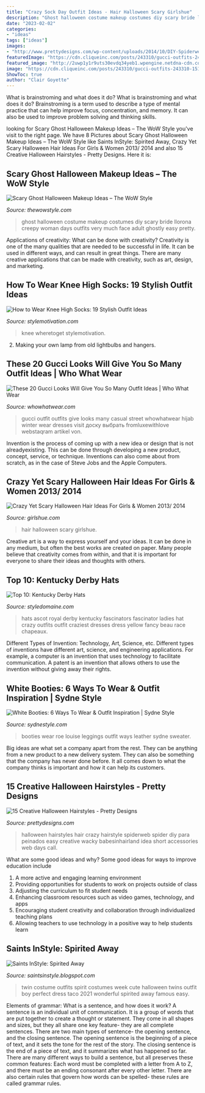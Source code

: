 ```yaml
---
title: "Crazy Sock Day Outfit Ideas - Hair Halloween Scary Girlshue"
description: "Ghost halloween costume makeup costumes diy scary bride llorona creepy woman days outfits very much face adult ghostly easy pretty"
date: "2023-02-02"
categories:
- "ideas"
tags: ["ideas"]
images:
- "http://www.prettydesigns.com/wp-content/uploads/2014/10/DIY-Spiderwed-Halloween-Hairstyle.jpg"
featuredImage: "https://cdn.cliqueinc.com/posts/243310/gucci-outfits-243310-1511914187946-image.700x0c.jpg"
featured_image: "http://2uwp1y1r9uts30evdq34yeb1.wpengine.netdna-cdn.com/wp-content/uploads/2017/12/Sydne-Style-shows-how-to-wear-white-booties-with-fashion-blogger-louise-roe.jpg"
image: "https://cdn.cliqueinc.com/posts/243310/gucci-outfits-243310-1511914187946-image.700x0c.jpg"
ShowToc: true
author: "Clair Goyette"
---
```



What is brainstroming and what does it do?
What is brainstroming and what does it do? Brainstroming is a term used to describe a type of mental practice that can help improve focus, concentration, and memory. It can also be used to improve problem solving and thinking skills.

	

		
looking for Scary Ghost Halloween Makeup Ideas – The WoW Style you've visit to the right page. We have 8 Pictures about Scary Ghost Halloween Makeup Ideas – The WoW Style like Saints InStyle: Spirited Away, Crazy Yet Scary Halloween Hair Ideas For Girls &amp; Women 2013/ 2014 and also 15 Creative Halloween Hairstyles - Pretty Designs. Here it is:
		
    
## Scary Ghost Halloween Makeup Ideas – The WoW Style

<img loading=lazy src="http://thewowstyle.com/wp-content/uploads/2016/06/Amazing-Ghost-Halloween-Makeup.jpg" onerror="this.onerror=null;this.src='https://tse3.mm.bing.net/th?id=OIP.MEtjdJdNo_lapD5277wspQHaLD&amp;pid=15.1';" alt="Scary Ghost Halloween Makeup Ideas – The WoW Style">

_Source: thewowstyle.com_

>ghost halloween costume makeup costumes diy scary bride llorona creepy woman days outfits very much face adult ghostly easy pretty. 

	

Applications of creativity: What can be done with creativity?
Creativity is one of the many qualities that are needed to be successful in life. It can be used in different ways, and can result in great things. There are many creative applications that can be made with creativity, such as art, design, and marketing.

    
## How To Wear Knee High Socks: 19 Stylish Outfit Ideas

<img loading=lazy src="https://www.stylemotivation.com/wp-content/uploads/2014/01/How-to-Wear-Knee-High-Socks-19-Stylish-Outfit-Ideas-5-620x917.jpg" onerror="this.onerror=null;this.src='https://tse2.mm.bing.net/th?id=OIP.bMmmKCXkT9OTu4fJAKOhMQHaK9&amp;pid=15.1';" alt="How to Wear Knee High Socks: 19 Stylish Outfit Ideas">

_Source: stylemotivation.com_

>knee wheretoget stylemotivation. 

	

2. Making your own lamp from old lightbulbs and hangers.

    
## These 20 Gucci Looks Will Give You So Many Outfit Ideas | Who What Wear

<img loading=lazy src="https://cdn.cliqueinc.com/posts/243310/gucci-outfits-243310-1511914187946-image.700x0c.jpg" onerror="this.onerror=null;this.src='https://tse2.mm.bing.net/th?id=OIP.A1fHrvGGbEG8cOj0PH0GBAHaLH&amp;pid=15.1';" alt="These 20 Gucci Looks Will Give You So Many Outfit Ideas | Who What Wear">

_Source: whowhatwear.com_

>gucci outfit outfits give looks many casual street whowhatwear hijab winter wear dresses visit доску выбрать fromluxewithlove webstaqram artikel von. 

	

Invention is the process of coming up with a new idea or design that is not alreadyexisting. This can be done through developing a new product, concept, service, or technique. Inventions can also come about from scratch, as in the case of Steve Jobs and the Apple Computers.

    
## Crazy Yet Scary Halloween Hair Ideas For Girls &amp; Women 2013/ 2014

<img loading=lazy src="https://www.girlshue.com/wp-content/uploads/2016/07/unnamed-file-4442.jpg" onerror="this.onerror=null;this.src='https://tse2.mm.bing.net/th?id=OIP.8-MiOtRPskrIgAn6XA9UwwAAAA&amp;pid=15.1';" alt="Crazy Yet Scary Halloween Hair Ideas For Girls &amp; Women 2013/ 2014">

_Source: girlshue.com_

>hair halloween scary girlshue. 

	

Creative art is a way to express yourself and your ideas. It can be done in any medium, but often the best works are created on paper. Many people believe that creativity comes from within, and that it is important for everyone to share their ideas and thoughts with others.

    
## Top 10: Kentucky Derby Hats

<img loading=lazy src="http://www.styledomaine.com/wp-content/uploads/2015/04/derby12.jpg" onerror="this.onerror=null;this.src='https://tse2.mm.bing.net/th?id=OIP.Quw049_1ObmfKcV0f9fIZgHaLZ&amp;pid=15.1';" alt="Top 10: Kentucky Derby Hats">

_Source: styledomaine.com_

>hats ascot royal derby kentucky fascinators fascinator ladies hat crazy outfits outfit craziest dresses dress yellow fancy beau race chapeaux. 

	

Different Types of Invention: Technology, Art, Science, etc.
Different types of inventions have different art, science, and engineering applications. For example, a computer is an invention that uses technology to facilitate communication. A patent is an invention that allows others to use the invention without giving away their rights.

    
## White Booties: 6 Ways To Wear &amp; Outfit Inspiration | Sydne Style

<img loading=lazy src="http://2uwp1y1r9uts30evdq34yeb1.wpengine.netdna-cdn.com/wp-content/uploads/2017/12/Sydne-Style-shows-how-to-wear-white-booties-with-fashion-blogger-louise-roe.jpg" onerror="this.onerror=null;this.src='https://tse4.mm.bing.net/th?id=OIP.65ZGenT4QaPnKMXJpfOw9wHaKF&amp;pid=15.1';" alt="White Booties: 6 Ways To Wear &amp; Outfit Inspiration | Sydne Style">

_Source: sydnestyle.com_

>booties wear roe louise leggings outfit ways leather sydne sweater. 

	

Big ideas are what set a company apart from the rest. They can be anything from a new product to a new delivery system. They can also be something that the company has never done before. It all comes down to what the company thinks is important and how it can help its customers.

    
## 15 Creative Halloween Hairstyles - Pretty Designs

<img loading=lazy src="http://www.prettydesigns.com/wp-content/uploads/2014/10/DIY-Spiderwed-Halloween-Hairstyle.jpg" onerror="this.onerror=null;this.src='https://tse2.mm.bing.net/th?id=OIP.PBfWNGAACLEmS1HTbml7XAHaJ3&amp;pid=15.1';" alt="15 Creative Halloween Hairstyles - Pretty Designs">

_Source: prettydesigns.com_

>halloween hairstyles hair crazy hairstyle spiderweb spider diy para peinados easy creative wacky babesinhairland idea short accessories web days call. 

	

What are some good ideas and why?
Some good ideas for ways to improve education include 
1. A more active and engaging learning environment 
2. Providing opportunities for students to work on projects outside of class 
3. Adjusting the curriculum to fit student needs 
4. Enhancing classroom resources such as video games, technology, and apps 
5. Encouraging student creativity and collaboration through individualized teaching plans 
6. Allowing teachers to use technology in a positive way to help students learn 

    
## Saints InStyle: Spirited Away

<img loading=lazy src="http://3.bp.blogspot.com/-orUpouBm-pI/UJxxwBOCaTI/AAAAAAAAAH0/Lg5Q6ONPYEA/s1600/DSC_1122+copy.jpg" onerror="this.onerror=null;this.src='https://tse4.mm.bing.net/th?id=OIP.nbtomrf1I-w0uuK4_1aBMwHaKX&amp;pid=15.1';" alt="Saints InStyle: Spirited Away">

_Source: saintsinstyle.blogspot.com_

>twin costume outfits spirit costumes week cute halloween twins outfit boy perfect dress taco 2021 wonderful spirited away famous easy. 

	

Elements of grammar: What is a sentence, and how does it work?
A sentence is an individual unit of communication. It is a group of words that are put together to create a thought or statement. They come in all shapes and sizes, but they all share one key feature- they are all complete sentences. There are two main types of sentence- the opening sentence, and the closing sentence. The opening sentence is the beginning of a piece of text, and it sets the tone for the rest of the story. The closing sentence is the end of a piece of text, and it summarizes what has happened so far. There are many different ways to build a sentence, but all preserves these common features: Each word must be completed with a letter from A to Z, and there must be an ending consonant after every other letter. There are also certain rules that govern how words can be spelled- these rules are called grammar rules.

